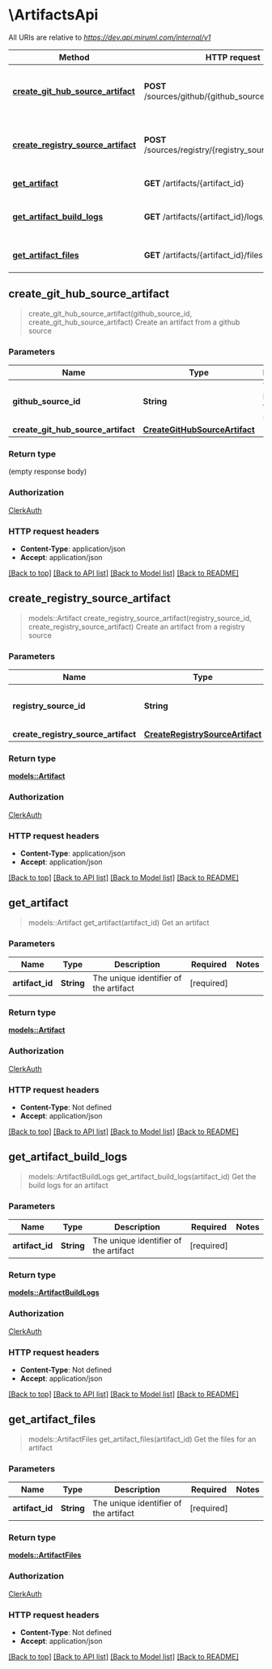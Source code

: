 # \ArtifactsApi

All URIs are relative to *https://dev.api.miruml.com/internal/v1*

Method | HTTP request | Description
------------- | ------------- | -------------
[**create_git_hub_source_artifact**](ArtifactsApi.md#create_git_hub_source_artifact) | **POST** /sources/github/{github_source_id}/artifacts | Create an artifact from a github source
[**create_registry_source_artifact**](ArtifactsApi.md#create_registry_source_artifact) | **POST** /sources/registry/{registry_source_id}/artifacts | Create an artifact from a registry source
[**get_artifact**](ArtifactsApi.md#get_artifact) | **GET** /artifacts/{artifact_id} | Get an artifact
[**get_artifact_build_logs**](ArtifactsApi.md#get_artifact_build_logs) | **GET** /artifacts/{artifact_id}/logs/build | Get the build logs for an artifact
[**get_artifact_files**](ArtifactsApi.md#get_artifact_files) | **GET** /artifacts/{artifact_id}/files | Get the files for an artifact



## create_git_hub_source_artifact

> create_git_hub_source_artifact(github_source_id, create_git_hub_source_artifact)
Create an artifact from a github source

### Parameters


Name | Type | Description  | Required | Notes
------------- | ------------- | ------------- | ------------- | -------------
**github_source_id** | **String** | The unique identifier of the github source | [required] |
**create_git_hub_source_artifact** | [**CreateGitHubSourceArtifact**](CreateGitHubSourceArtifact.md) |  | [required] |

### Return type

 (empty response body)

### Authorization

[ClerkAuth](../README.md#ClerkAuth)

### HTTP request headers

- **Content-Type**: application/json
- **Accept**: application/json

[[Back to top]](#) [[Back to API list]](../README.md#documentation-for-api-endpoints) [[Back to Model list]](../README.md#documentation-for-models) [[Back to README]](../README.md)


## create_registry_source_artifact

> models::Artifact create_registry_source_artifact(registry_source_id, create_registry_source_artifact)
Create an artifact from a registry source

### Parameters


Name | Type | Description  | Required | Notes
------------- | ------------- | ------------- | ------------- | -------------
**registry_source_id** | **String** | The unique identifier of the registry source | [required] |
**create_registry_source_artifact** | [**CreateRegistrySourceArtifact**](CreateRegistrySourceArtifact.md) |  | [required] |

### Return type

[**models::Artifact**](Artifact.md)

### Authorization

[ClerkAuth](../README.md#ClerkAuth)

### HTTP request headers

- **Content-Type**: application/json
- **Accept**: application/json

[[Back to top]](#) [[Back to API list]](../README.md#documentation-for-api-endpoints) [[Back to Model list]](../README.md#documentation-for-models) [[Back to README]](../README.md)


## get_artifact

> models::Artifact get_artifact(artifact_id)
Get an artifact

### Parameters


Name | Type | Description  | Required | Notes
------------- | ------------- | ------------- | ------------- | -------------
**artifact_id** | **String** | The unique identifier of the artifact | [required] |

### Return type

[**models::Artifact**](Artifact.md)

### Authorization

[ClerkAuth](../README.md#ClerkAuth)

### HTTP request headers

- **Content-Type**: Not defined
- **Accept**: application/json

[[Back to top]](#) [[Back to API list]](../README.md#documentation-for-api-endpoints) [[Back to Model list]](../README.md#documentation-for-models) [[Back to README]](../README.md)


## get_artifact_build_logs

> models::ArtifactBuildLogs get_artifact_build_logs(artifact_id)
Get the build logs for an artifact

### Parameters


Name | Type | Description  | Required | Notes
------------- | ------------- | ------------- | ------------- | -------------
**artifact_id** | **String** | The unique identifier of the artifact | [required] |

### Return type

[**models::ArtifactBuildLogs**](ArtifactBuildLogs.md)

### Authorization

[ClerkAuth](../README.md#ClerkAuth)

### HTTP request headers

- **Content-Type**: Not defined
- **Accept**: application/json

[[Back to top]](#) [[Back to API list]](../README.md#documentation-for-api-endpoints) [[Back to Model list]](../README.md#documentation-for-models) [[Back to README]](../README.md)


## get_artifact_files

> models::ArtifactFiles get_artifact_files(artifact_id)
Get the files for an artifact

### Parameters


Name | Type | Description  | Required | Notes
------------- | ------------- | ------------- | ------------- | -------------
**artifact_id** | **String** | The unique identifier of the artifact | [required] |

### Return type

[**models::ArtifactFiles**](ArtifactFiles.md)

### Authorization

[ClerkAuth](../README.md#ClerkAuth)

### HTTP request headers

- **Content-Type**: Not defined
- **Accept**: application/json

[[Back to top]](#) [[Back to API list]](../README.md#documentation-for-api-endpoints) [[Back to Model list]](../README.md#documentation-for-models) [[Back to README]](../README.md)

